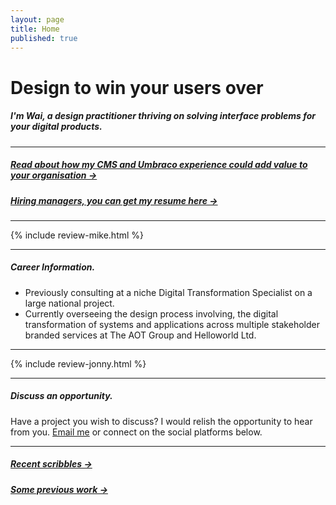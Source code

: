 ```yaml
---
layout: page
title: Home
published: true
---
```


# Design to win your users over


##### I'm Wai, a design practitioner thriving on solving interface problems for your digital products.

---

##### [Read about how my CMS and Umbraco experience could add value to your organisation &rarr;](/wailaw-umbraco-certified-expert/)
##### [Hiring managers, you can get my resume here &rarr;](/docs/WaiLaw-UI-UX-Design-CV.pdf/)

---

{% include review-mike.html %}

---

##### Career Information.

- Previously consulting at a niche Digital Transformation Specialist on a large national project.
- Currently overseeing the design process involving, the digital transformation of systems and applications across multiple stakeholder branded services at The AOT Group and Helloworld Ltd.

---

{% include review-jonny.html %}

---

##### Discuss an opportunity.

Have a project you wish to discuss? I would relish the opportunity to hear from you. [Email me](mailto:hello@wailaw.me) or connect on the social platforms below.

---

##### [Recent scribbles &rarr;](/notes/)
##### [Some previous work &rarr;](/work/)